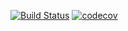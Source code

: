 [![Build Status](https://app.travis-ci.com/stanovov/job4j_pooh.svg?branch=main)](https://app.travis-ci.com/stanovov/job4j_pooh)
[![codecov](https://codecov.io/gh/stanovov/job4j_pooh/branch/master/graph/badge.svg?token=IHY259M6JC)](https://codecov.io/gh/stanovov/job4j_pooh)